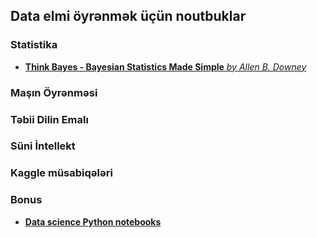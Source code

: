 ## Data elmi öyrənmək üçün noutbuklar

### Statistika
- [**Think Bayes - Bayesian Statistics Made Simple** *by Allen B. Downey*](https://github.com/rlabbe/ThinkBayes/tree/master/notebooks)

### Maşın Öyrənməsi

### Təbii Dilin Emalı

### Süni İntellekt

### Kaggle müsabiqələri

### Bonus
- [**Data science Python notebooks**](https://github.com/donnemartin/data-science-ipython-notebooks)
